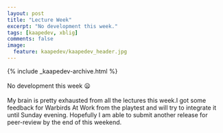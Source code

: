 ```yaml
---
layout: post
title: "Lecture Week"
excerpt: "No development this week."
tags: [kaapedev, xblig]
comments: false
image:
  feature: kaapedev/kaapedev_header.jpg
---
```


{% include _kaapedev-archive.html %}
<br/><br/>
No development this week 😦
<br/><br/>
My brain is pretty exhausted from all the lectures this week.I got some feedback for Warbirds At Work from the playtest and will try to integrate it until Sunday evening. Hopefully I am able to submit another release for peer-review by the end of this weekend.